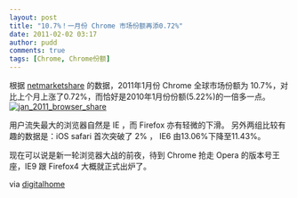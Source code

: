 ```yaml
---
layout: post
title: "10.7%！一月份 Chrome 市场份额再添0.72%"
date: 2011-02-02 03:17
author: pudd
comments: true
tags: [Chrome, Chrome份额]
---
```

根据 [netmarketshare](http://www.netmarketshare.com/) 的数据，2011年1月份 Chrome 全球市场份额为 10.7%，对比上个月上涨了0.72%，而恰好是2010年1月份份额(5.22%)的一倍多一点。
<a href="http://img.chromi.org/2011/02/jan_2011_browser_share.jpg">![](http://img.chromi.org/2011/02/jan_2011_browser_share.jpg "jan_2011_browser_share")</a>

用户流失最大的浏览器自然是 IE ，而 Firefox 亦有轻微的下滑。
另外两组比较有趣的数据是：iOS safari 首次突破了 2% ， IE6 由13.06%下降至11.43%。

现在可以说是新一轮浏览器大战的前夜，待到 Chrome 抢走 Opera 的版本号王座，IE9 跟 Firefox4 大概就正式出炉了。

via [digitalhome](http://www.digitalhome.ca/2011/02/googles-chrome-web-browser-tops-10-market-share/)
